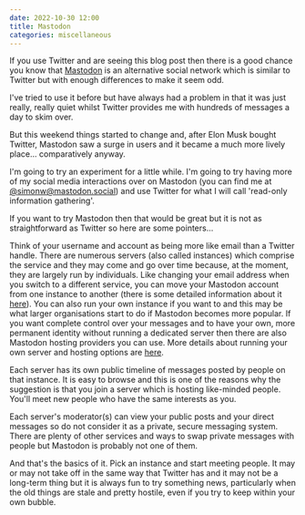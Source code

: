 ```yaml
---
date: 2022-10-30 12:00
title: Mastodon
categories: miscellaneous
---
```


If you use Twitter and are seeing this blog post then there is a good chance you know that [Mastodon](https://joinmastodon.org/) is an alternative social network which is similar to Twitter but with enough differences to make it seem odd.

I've tried to use it before but have always had a problem in that it was just really, really quiet whilst Twitter provides me with hundreds of messages a day to skim over.

But this weekend things started to change and, after Elon Musk bought Twitter, Mastodon saw a surge in users and it became a much more lively place... comparatively anyway.

I'm going to try an experiment for a little while. I'm going to try having more of my social media interactions over on Mastodon (you can find me at [@simonw@mastodon.social](https://mastodon.social/@simonw)) and use Twitter for what I will call 'read-only information gathering'.

If you want to try Mastodon then that would be great but it is not as straightforward as Twitter so here are some pointers...

Think of your username and account as being more like email than a Twitter handle. There are numerous servers (also called instances) which comprise the service and they may come and go over time because, at the moment, they are largely run by individuals. Like changing your email address when you switch to a different service, you can move your Mastodon account from one instance to another (there is some detailed information about it [here](https://docs.joinmastodon.org/user/moving/)). You can also run your own instance if you want to and this may be what larger organisations start to do if Mastodon becomes more popular. If you want complete control over your messages and to have your own, more permanent identity without running a dedicated server then there are also Mastodon hosting providers you can use. More details about running your own server and hosting options are [here](https://docs.joinmastodon.org/user/run-your-own/).

Each server has its own public timeline of messages posted by people on that instance. It is easy to browse and this is one of the reasons why the suggestion is that you join a server which is hosting like-minded people. You'll meet new people who have the same interests as you.

Each server's moderator(s) can view your public posts and your direct messages so do not consider it as a private, secure messaging system. There are plenty of other services and ways to swap private messages with people but Mastodon is probably not one of them.

And that's the basics of it. Pick an instance and start meeting people. It may or may not take off in the same way that Twitter has and it may not be a long-term thing but it is always fun to try something news, particularly when the old things are stale and pretty hostile, even if you try to keep within your own bubble.
